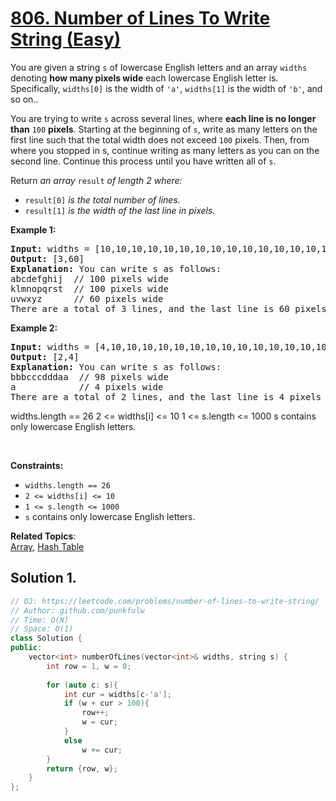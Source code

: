 # [806. Number of Lines To Write String (Easy)](https://leetcode.com/problems/number-of-lines-to-write-string/)

<p>You are given a string <code>s</code> of lowercase English letters and an array <code>widths</code> denoting <b>how many pixels wide</b> each lowercase English letter is.
  Specifically, <code>widths[0]</code> is the width of <code>'a'</code>, <code>widths[1]</code> is the width of <code>'b'</code>, and so on..</p>

<p>You are trying to write <code>s</code> across several lines, where <b>each line is no longer than</b> <code>100</code> <b>pixels</b>. 
  Starting at the beginning of <code>s</code>, write as many letters on the first line such that the total width does not exceed <code>100</code> pixels. 
  Then, from where you stopped in s, continue writing as many letters as you can on the second line. 
  Continue this process until you have written all of <code>s</code>.</p>

<p>Return <em>an array </em><code>result</code> <em>of length 2 where:</em></p>
<ul>
  <li><code>result[0]</code> <em>is the total number of lines.</em></li>
  <li><code>result[1]</code> <em>is the width of the last line in pixels.</em></li>
</ul>


<p><strong>Example 1:</strong></p>
<pre>
<strong>Input:</strong> widths = [10,10,10,10,10,10,10,10,10,10,10,10,10,10,10,10,10,10,10,10,10,10,10,10,10,10], s = "abcdefghijklmnopqrstuvwxyz"
<strong>Output:</strong> [3,60]
<strong>Explanation:</strong> You can write s as follows:
abcdefghij  // 100 pixels wide
klmnopqrst  // 100 pixels wide
uvwxyz      // 60 pixels wide
There are a total of 3 lines, and the last line is 60 pixels wide.
</pre>

<p><strong>Example 2:</strong></p>
<pre>
<strong>Input:</strong> widths = [4,10,10,10,10,10,10,10,10,10,10,10,10,10,10,10,10,10,10,10,10,10,10,10,10,10], s = "bbbcccdddaaa"
<strong>Output:</strong> [2,4]
<strong>Explanation: </strong>You can write s as follows:
bbbcccdddaa  // 98 pixels wide
a            // 4 pixels wide
There are a total of 2 lines, and the last line is 4 pixels wide.
</pre>

widths.length == 26
2 <= widths[i] <= 10
1 <= s.length <= 1000
s contains only lowercase English letters.


<p>&nbsp;</p>
<p><strong>Constraints:</strong></p>

<ul>
  <li><code>widths.length == 26</code></li>
  <li><code>2 &lt;= widths[i] &lt;= 10</code></li>
  <li><code>1 &lt;= s.length &lt;= 1000</code></li>
  <li><code>s</code> contains only lowercase English letters.</li>
</ul>



**Related Topics**:  
[Array](https://leetcode.com/tag/array/), [Hash Table](https://leetcode.com/tag/hash-table/)



## Solution 1.


```cpp
// OJ: https://leetcode.com/problems/number-of-lines-to-write-string/
// Author: github.com/punkfulw
// Time: O(N)
// Space: O(1)
class Solution {
public:
    vector<int> numberOfLines(vector<int>& widths, string s) {
        int row = 1, w = 0;
        
        for (auto c: s){
            int cur = widths[c-'a'];
            if (w + cur > 100){
                row++;
                w = cur;
            }
            else
                w += cur;
        }
        return {row, w};
    }
};
```


